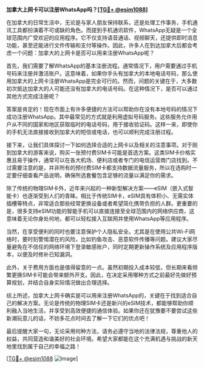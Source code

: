 **加拿大上网卡可以注册WhatsApp吗？[[TG💪+ @esim1088](https://t.me/s/esim1088)]**

在加拿大的日常生活中，无论是与家人朋友保持联系，还是处理工作事务，手机通讯工具都扮演着不可或缺的角色。而提到手机通讯软件，WhatsApp无疑是一个全球范围内广受欢迎的应用程序。它不仅支持语音通话、视频聊天，还提供即时消息功能，甚至还能进行文件传输和支付等操作。因此，许多人在到达加拿大后都会考虑一个问题：加拿大的上网卡是否可以用来注册WhatsApp呢？

首先，我们需要了解WhatsApp的基本注册流程。通常情况下，用户需要通过手机号码来注册并激活账户。这意味着，如果你手头有加拿大的本地电话号码，那么使用加拿大的上网卡注册WhatsApp是完全可行的。然而，问题的关键在于，大多数初次抵达加拿大的人可能还没有加拿大的电话号码。在这种情况下，是否可以通过其他方式完成注册呢？

答案是肯定的！现在市面上有许多便捷的方法可以帮助你在没有本地号码的情况下成功注册WhatsApp。其中最常见的方式就是利用虚拟号码服务。这些服务允许用户从不同的国家和地区获取临时的电话号码，用于接收验证码。这样一来，即使你的手机无法直接接收到加拿大的短信或电话，也可以顺利完成注册过程。

接下来，让我们具体探讨一下如何选择合适的上网卡以及相关的注意事项。对于刚到加拿大的游客来说，购买一张预付费SIM卡可能是首选方案。这类SIM卡价格实惠且易于操作，通常可以在各大机场、便利店或者专门的电信运营商门店找到。不过需要注意的是，并非所有的预付费SIM卡都支持数据流量服务，所以在选购时一定要仔细查看产品说明，确保所选套餐包含足够的流量以满足你的需求。

除了传统的物理SIM卡外，近年来兴起的一种新型解决方案——eSIM（嵌入式智能卡）也逐渐受到人们的青睐。相比于传统SIM卡，eSIM具有体积小、无需实体插槽等特点，非常适合那些经常更换设备或者希望简化携带负担的人群。更重要的是，很多支持eSIM功能的智能手机可以直接连接至全球范围内的网络供应商，这意味着无论你身处何地，都可以轻松接入互联网并使用WhatsApp等应用程序。

当然，在享受便利的同时也要注意保护个人隐私安全。尤其是在使用公共Wi-Fi网络时，要时刻警惕潜在的风险，比如钓鱼攻击、恶意软件传播等问题。建议大家尽量避免在不信任的网络环境下登录敏感账户，同时定期更新操作系统及应用程序版本，以便及时修补已知漏洞。

此外，关于费用方面也是值得留意的一点。虽然初期投入成本较低，但长期来看频繁更换SIM卡可能会带来额外开支。因此，在决定采用哪种方式之前最好先做好预算规划，并结合自身实际情况做出合理选择。

综上所述，加拿大上网卡确实是可以用来注册WhatsApp的，关键在于找到适合自己的解决方案。无论是传统的物理SIM卡还是新兴的eSIM技术，都能够帮助你顺利融入当地生活，并享受到高效便捷的通信体验。如果你还在犹豫要不要尝试这些新潮玩意儿的话，不妨多花点时间去了解一下它们的优点吧！

最后提醒大家一句，无论采用何种方法，请务必遵守当地的法律法规，尊重他人的权益，共同营造和谐美好的社会环境。希望大家都能在这个充满机遇与挑战的新天地里找到属于自己的幸福之路！

[[TG💪+ @esim1088](https://t.me/s/esim1088) ![Image](https://i.postimg.cc/4NQfJmqS/Snipaste-2025-05-13-00-14-12.png)]